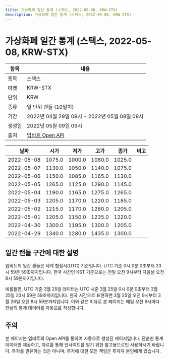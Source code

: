 ```yaml
---
title: 가상화폐 일간 통계 (스택스, 2022-05-08, KRW-STX)
description: 가상화폐 일간 통계 (스택스, 2022-05-08, KRW-STX)
---
```



가상화폐 일간 통계 (스택스, 2022-05-08, KRW-STX)
===

|항목|내용|
|--|--|
|종목|스택스|
|마켓|KRW-STX|
|단위|KRW|
|종류|일 단위 캔들 (10일치)|
|기간|2022년 04월 29일 09시 - 2022년 05월 08일 09시|
|생성일|2022년 05월 09일 09시|
|출처|[업비트 Open API](https://docs.upbit.com)|


|날짜|시가|저가|고가|종가|비고|
|--|--|--|--|--|--|
|2022-05-08|1075.0|1000.0|1080.0|1025.0|    |
|2022-05-07|1130.0|1050.0|1140.0|1075.0|    |
|2022-05-06|1150.0|1085.0|1165.0|1130.0|    |
|2022-05-05|1265.0|1125.0|1290.0|1145.0|    |
|2022-05-04|1190.0|1165.0|1275.0|1265.0|    |
|2022-05-03|1205.0|1170.0|1220.0|1185.0|    |
|2022-05-02|1215.0|1170.0|1280.0|1205.0|    |
|2022-05-01|1205.0|1150.0|1235.0|1220.0|    |
|2022-04-30|1300.0|1195.0|1300.0|1205.0|    |
|2022-04-29|1340.0|1280.0|1435.0|1300.0|    |


일간 캔들 구간에 대한 설명
---


업비트의 일간 캔들은 세계 협정시(UTC) 기준입니다. 
UTC 기준 0시 0분 0초부터 23시 59분 59초까지입니다. 
한국 시간인 KST 기준으로는 전일 오전 9시부터 다음날 오전 8시 59분까지입니다. 


예를들면, UTC 기준 3월 25일 데이터는 UTC 시준 3월 25일 0시 0분 0초부터 3월 25일 23시 59분 59초까지입니다. 
한국 시간으로 표현하면 3월 25일 오전 9시부터 3월 26일 오전 8시 59분까지입니다. 
이와 같은 이유로 본 페이지는 매일 오전 9시마다 전날의 통계 데이터를 자동으로 작성합니다. 


주의
---


본 페이지는 업비트의 Open API를 통하여 자동으로 생성된 페이지입니다. 
단순한 통계 데이터만 제공하고, 자료를 통해 인사이트를 얻기 위한 참고용으로만 사용하시기 바랍니다. 
투자를 권유하는 것은 아니며, 투자에 대한 모든 책임은 투자자 본인에게 있습니다. 
